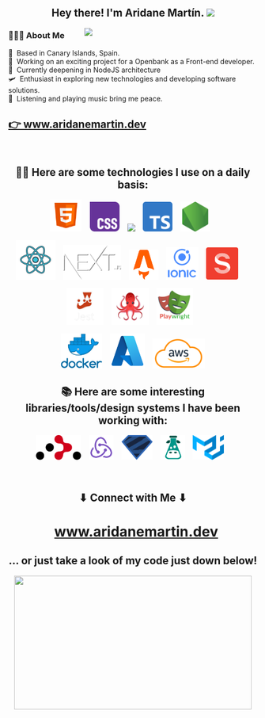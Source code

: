 <h2 align="center"> Hey there! I'm Aridane Martín. <img src="https://github.com/souvikguria98/souvikguria98/blob/master/Hi.gif" width="25"></h2>

<img align="right" src="https://github.com/aridanemartin/aridanemartin/blob/main/Ari2.1.jpg" width="350">

<h3 align="left"> 👨🏻‍💻 About Me </h3>
<p align="left">
🌱 &nbsp;Based in Canary Islands, Spain.<br>
💼 &nbsp;Working on an exciting project for a Openbank as a Front-end developer.<br>
🔭 &nbsp;Currently deepening in NodeJS architecture<br>
🛩 &nbsp;Enthusiast in exploring new technologies and developing software solutions.<br> 
🎼 &nbsp;Listening and playing music bring me peace.<br>
</p>
<h2 align="left"><a href="https://www.aridanemartin.dev/">👉 www.aridanemartin.dev</a></h2>

<br>

<h2 align="center">
  👷🏼 Here are some technologies I use on a daily basis:
</h2>
<p align="center">
<img height="65" src="https://github.com/chandan-reddy-k/chandan-reddy-k/blob/master/assets/html.png" alt="HTML"> &nbsp;&nbsp;
<img height="60" src="./cssLogo.png" alt="CSS"> &nbsp;&nbsp;
<img height="60" src="https://upload.wikimedia.org/wikipedia/commons/6/6a/JavaScript-logo.png"> &nbsp;&nbsp;
<img height="60" src="./typescriptLogo.png"> &nbsp;&nbsp;
<img height="60" src="./nodejslogo.png"> &nbsp;&nbsp;
</p>
<p align="center">
<img height="80" src="https://github.com/chandan-reddy-k/chandan-reddy-k/blob/master/assets/react.png"> &nbsp;&nbsp;
<img height="70" src="https://github.com/aridanemartin/aridanemartin/blob/main/Next.png"> &nbsp;&nbsp;
<img height="60" src="./Astro.png"> &nbsp;&nbsp;
<img height="65" src="./ionic.png"> &nbsp;&nbsp;
<img height="65" src="./sanity.png"> &nbsp;&nbsp;
<!--img height="50" src="https://github.com/chandan-reddy-k/chandan-reddy-k/blob/master/assets/graphql.png"--> &nbsp;&nbsp;
</p>
<p align="center">
<img height="75" src="./jest.png"> &nbsp;&nbsp;
<img height="75" src="./RTL.png"> &nbsp;&nbsp;
<img height="75" src="./playwright.png"> &nbsp;&nbsp;
</p>
<p align="center">
<img height="70" src="./docker.png"> &nbsp;&nbsp;
<img height="70" src="./azure.png"> &nbsp;&nbsp;  
<img height="60" src="./aws.png"> 
</p>
<h2 align="center">
  📚 Here are some interesting libraries/tools/design systems I have been working with:
</h2>
<p align="center">
<img height="50" src="./react-router.png"> &nbsp;&nbsp;
<img height="50" src="https://github.com/chandan-reddy-k/chandan-reddy-k/blob/master/assets/redux.png"> &nbsp;&nbsp;
<img height="50" src="./zod.png"> &nbsp;&nbsp;
<img height="50" src="./i18n.png"> &nbsp;&nbsp;
<img height="50" src="./material-ui.png"> &nbsp;&nbsp;
  
</p>
<br/>


<h2 align="center">⬇ Connect with Me ⬇</h2>
<h1 align="center">
&nbsp; <a href="https://www.aridanemartin.dev" target="_blank" rel="noopener noreferrer"><strong>www.aridanemartin.dev</strong></a>  
</h1>
<h2 align="center">... or just take a look of my code just down below!</h2>
<div align="center">
<img src="https://media1.giphy.com/media/Js7cqIkpxFy0bILFFA/giphy.gif?cid=ecf05e47r98tefdk55q7z1fdbnr7e86e72hhqkcyrw281zjd&rid=giphy.gif&ct=g" width="480" height="270" />
</div>

